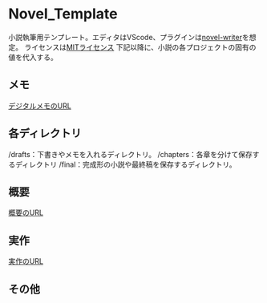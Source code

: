 # Novel_Template
小説執筆用テンプレート。エディタはVScode、プラグインは[novel-writer](https://forest.watch.impress.co.jp/docs/review/1417878.html)を想定。
ライセンスは[MITライセンス](https://licenses.opensource.jp/MIT/MIT.html)
下記以降に、小説の各プロジェクトの固有の値を代入する。
## メモ
[デジタルメモのURL]()
## 各ディレクトリ
/drafts：下書きやメモを入れるディレクトリ。
/chapters：各章を分けて保存するディレクトリ
/final：完成形の小説や最終稿を保存するディレクトリ。
## 概要
[概要のURL]()
## 実作
[実作のURL]()
## その他


